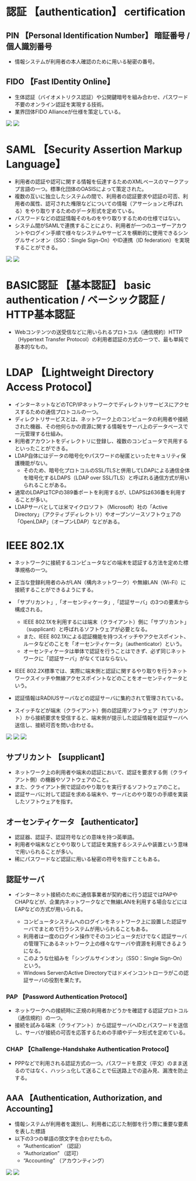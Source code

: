 # 認証 【authentication】 certification


## PIN 【Personal Identification Number】 暗証番号 / 個人識別番号
- 情報システムが利用者の本人確認のために用いる秘密の番号。

## FIDO 【Fast IDentity Online】
- 生体認証（バイオメトリクス認証）や公開鍵暗号を組み合わせ、パスワード不要のオンライン認証を実現する技術。
- 業界団体FIDO Allianceが仕様を策定している。

![](../../PICTURE/Authentication/FIDO_01.png)
![](../../PICTURE/Authentication/FIDO_02.png)


# SAML 【Security Assertion Markup Language】
- 利用者の認証や認可に関する情報を伝達するためのXMLベースのマークアップ言語の一つ。標準化団体のOASISによって策定された。
- 複数の互いに独立したシステムの間で、利用者の認証要求や認証の可否、利用者の属性、認可された権限などについての情報（アサーションと呼ばれる）をやり取りするためのデータ形式を定めている。
- パスワードなどの認証情報そのものをやり取りするための仕様ではない。
- システム間がSAMLで連携することにより、利用者が一つのユーザーアカウントやログイン手順で様々なシステムやサービスを横断的に使用できるシングルサインオン（SSO：Single Sign-On）やID連携（ID federation）を実現することができる。


![](../../PICTURE/Authentication/SAML_01.png)
![](../../PICTURE/Authentication/SAML_02.png)



# BASIC認証 【基本認証】 basic authentication / ベーシック認証 / HTTP基本認証
- Webコンテンツの送受信などに用いられるプロトコル（通信規約）HTTP（Hypertext Transfer Protocol）の利用者認証の方式の一つで、最も単純で基本的なもの。

# LDAP 【Lightweight Directory Access Protocol】
- インターネットなどのTCP/IPネットワークでディレクトリサービスにアクセスするための通信プロトコルの一つ。
- ディレクトリサービスとは、ネットワーク上のコンピュータの利用者や接続された機器、その他何らかの資源に関する情報をサーバ上のデータベースで一元管理する仕組み。
- 利用者アカウントをディレクトリに登録し、複数のコンピュータで共用するといったことができる。
- LDAP自体にはデータの暗号化やパスワードの秘匿といったセキュリティ保護機能がない。
    - そのため、暗号化プロトコルのSSL/TLSと併用してLDAPによる通信全体を暗号化するLDAPS（LDAP over SSL/TLS）と呼ばれる通信方式が用いられることがある。
- 通常のLDAPはTCPの389番ポートを利用するが、LDAPSは636番を利用することが多い。
- LDAPサーバとしては米マイクロソフト（Microsoft）社の「Active Directory」（アクティブディレクトリ）やオープンソースソフトウェアの「OpenLDAP」（オープンLDAP）などがある。





# IEEE 802.1X
- ネットワークに接続するコンピュータなどの端末を認証する方法を定めた標準規格の一つ。
- 正当な登録利用者のみがLAN（構内ネットワーク）や無線LAN（Wi-Fi）に接続することができるようにする。
- 「サプリカント」,「オーセンティケータ」,「認証サーバ」の3つの要素から構成される。

    - IEEE 802.1Xを利用するには端末（クライアント）側に「サプリカント」（supplicant）と呼ばれるソフトウェアが必要となる。
    - また、IEEE 802.1Xによる認証機能を持つスイッチやアクセスポイント、ルータなどのことを「オーセンティケータ」（authenticator）という。
    - オーセンティケータは単体で認証を行うことはできず、必ず同じネットワークに「認証サーバ」がなくてはならない。

- IEEE 802.2X標準では、実際に端末側と認証に関するやり取りを行うネットワークスイッチや無線アクセスポイントなどのことをオーセンティケータという。
- 認証情報はRADIUSサーバなどの認証サーバに集約されて管理されている。
- スイッチなどが端末（クライアント）側の認証用ソフトウェア（サプリカント）から接続要求を受信すると、端末側が提示した認証情報を認証サーバへ送信し、接続可否を問い合わせる。


![](../../PICTURE/Authentication/IEEE_802_1_X_01.png)
![](../../PICTURE/Authentication/IEEE_802_1_X_02.png)
![](../../PICTURE/Authentication/IEEE_802_1_X_03.png)



## サプリカント 【supplicant】
- ネットワーク上の利用者や端末の認証において、認証を要求する側（クライアント側）の機器やソフトウェアのこと。
- また、クライアント側で認証のやり取りを実行するソフトウェアのこと。
- 認証サーバに対して認証を求める端末や、サーバとのやり取りの手順を実装したソフトウェアを指す。


## オーセンティケータ 【authenticator】
- 認証器、認証子、認証符号などの意味を持つ英単語。
- 利用者や端末などとやり取りして認証を実施するシステムや装置という意味で用いられることが多い。
- 稀にパスワードなど認証に用いる秘密の符号を指すこともある。



## 認証サーバ
- インターネット接続のために通信事業者が契約者に行う認証ではPAPやCHAPなどが、企業内ネットワークなどで無線LANを利用する場合などにはEAPなどの方式が用いられる。

    - コンピュータシステムへのログインをネットワーク上に設置した認証サーバでまとめて行うシステムが用いられることもある。
    - 利用者は一度のログイン操作でそのコンピュータだけでなく認証サーバの管理下にあるネットワーク上の様々なサーバや資源を利用できるようになる。
    - このような仕組みを「シングルサインオン」（SSO：Single Sign-On）という。
    - Windows ServerのActive Directoryではドメインコントローラがこの認証サーバの役割を果たす。


### PAP 【Password Authentication Protocol】
- ネットワークへの接続時に正規の利用者かどうかを確認する認証プロトコル（通信規約）の一つ。
- 接続を試みる端末（クライアント）から認証サーバへIDとパスワードを送信し、サーバが接続の可否を応答するための手順やデータ形式を定めている。


### CHAP 【Challenge-Handshake Authentication Protocol】
- PPPなどで利用される認証方式の一つ。パスワードを原文（平文）のまま送るのではなく、ハッシュ化して送ることで伝送路上での盗み見、漏洩を防止する。


## AAA 【Authentication, Authorization, and Accounting】
- 情報システムが利用者を識別し、利用者に応じた制御を行う際に重要な要素を表した標語
- 以下の3つの単語の頭文字を合わせたもの。
    - “Authentication” （認証）
    - “Authorization” （認可）
    - “Accounting” （アカウンティング）


![](../../PICTURE/Authentication/AAA_01.png)
![](../../PICTURE/Authentication/AAA_02.png)


